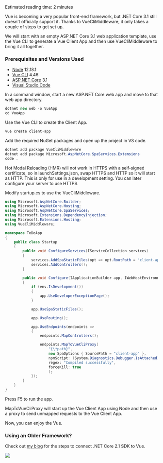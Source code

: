 

Estimated reading time: 2 minutes

Vue is becoming a very popular front-end framework, but .NET Core 3.1 still doesn't officially support it. Thanks to VueCliMiddleware, it only takes a couple of steps to get set up.

We will start with an empty ASP.NET Core 3.1 web application template, use the Vue CLI to generate a Vue Client App and then use VueCliMiddleware to bring it all together.

### Prerequisites and Versions Used

- [Node](https://nodejs.org/en/download/) 12.18.1
- [Vue CLI](https://cli.vuejs.org/) 4.46
- [ASP.NET Core](https://dotnet.microsoft.com/download) 3.1
- [Visual Studio Code](https://code.visualstudio.com/download)

In a command window, start a new ASP.NET Core web app and move to that web app directory.

```csharp
dotnet new web -o VueApp
cd VueApp
```

Use the Vue CLI to create the Client App.

```csharp
vue create client-app
```

Add the required NuGet packages and open up the project in VS code.

```csharp
dotnet add package VueCliMiddleware
dotnet add package Microsoft.AspNetCore.SpaServices.Extensions
code .
```

Hot Modal Reloading (HMR) will not work in HTTPS with a self-signed certificate, so in launchSettings.json, swap HTTPS and HTTP so it will start as HTTP. This is only for use in a development setting. You can later configure your server to use HTTPS.

Modify startup.cs to use the VueCliMiddleware.

```csharp
using Microsoft.AspNetCore.Builder;
using Microsoft.AspNetCore.Hosting;
using Microsoft.AspNetCore.SpaServices;
using Microsoft.Extensions.DependencyInjection;
using Microsoft.Extensions.Hosting;
using VueCliMiddleware;

namespace ToDoApp
{
    public class Startup
    {
        public void ConfigureServices(IServiceCollection services)
        {
            services.AddSpaStaticFiles(opt => opt.RootPath = "client-app/dist");
            services.AddControllers();
        }

        public void Configure(IApplicationBuilder app, IWebHostEnvironment env)
        {
            if (env.IsDevelopment())
            {
                app.UseDeveloperExceptionPage();
            }

            app.UseSpaStaticFiles();

            app.UseRouting();

            app.UseEndpoints(endpoints =>
            {
                endpoints.MapControllers();

                endpoints.MapToVueCliProxy(
                    "{\*path}",
                    new SpaOptions { SourcePath = "client-app" },
                    npmScript: (System.Diagnostics.Debugger.IsAttached) ? "serve" : null,
                    regex: "Compiled successfully",
                    forceKill: true
                    );
            });
        }
    }
}
```

Press F5 to run the app.

MapToVueCliProxy will start up the Vue Client App using Node and then use a proxy to send unmapped requests to the Vue Client App.

Now, you can enjoy the Vue.

### Using an Older Framework?

Check out [my blog](https://intellitect.com/vue-cli-net-core-3-1/) for the steps to connect .NET Core 2.1 SDK to Vue.

![](https://intellitect.com/wp-content/uploads/2021/04/Blog-job-ad-1024x127.png)
